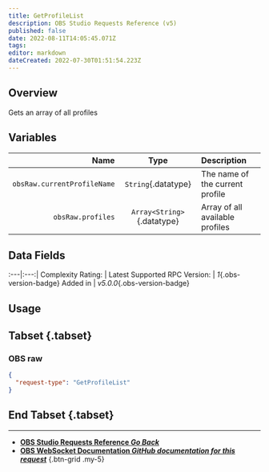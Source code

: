 ```yaml
---
title: GetProfileList
description: OBS Studio Requests Reference (v5)
published: false
date: 2022-08-11T14:05:45.071Z
tags: 
editor: markdown
dateCreated: 2022-07-30T01:51:54.223Z
---
```


## Overview
Gets an array of all profiles

## Variables
Name | Type | Description | 
----:|:---------:|:------------|
`obsRaw.currentProfileName` | `String`{.datatype} | The name of the current profile
`obsRaw.profiles` | `Array<String>`{.datatype} | Array of all available profiles

## Data Fields
:---|:---:|
Complexity Rating: | <span class="stars stars--1"></span>
Latest Supported RPC Version: | *1*{.obs-version-badge}
Added in | *v5.0.0*{.obs-version-badge}

## Usage
## Tabset {.tabset}
### OBS raw
```json
{
  "request-type": "GetProfileList"
}
```
## End Tabset {.tabset}

---

- [<i class="mdi mdi-chevron-left"></i>**OBS Studio Requests Reference *Go Back***](/en/Broadcasters/OBS/Requests)
- [<i class="mdi mdi-github"></i> **OBS WebSocket Documentation *GitHub documentation for this request***](https://github.com/obsproject/obs-websocket/blob/master/docs/generated/protocol.md#getprofilelist)
{.btn-grid .my-5}